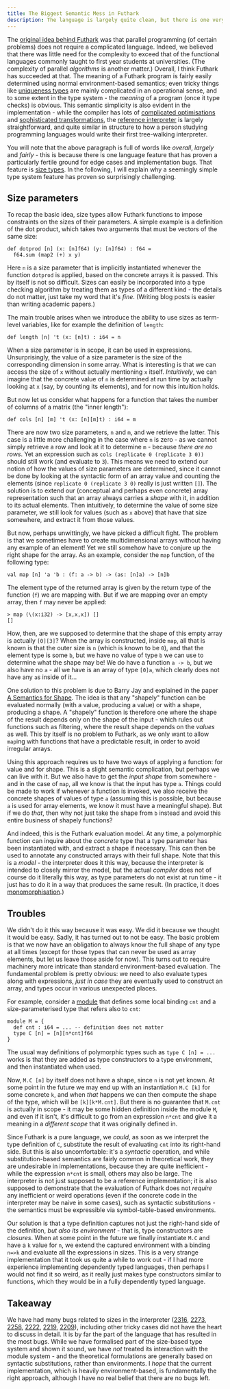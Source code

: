 ```yaml
---
title: The Biggest Semantic Mess in Futhark
description: The language is largely quite clean, but there is one very nasty corner of it.
---
```


The [original idea behind Futhark](2021-12-19-past-and-present.html) was that
parallel programming (of certain problems) does not require a complicated
language. Indeed, we believed that there was little need for the complexity to
exceed that of the functional languages commonly taught to first year students
at universities. (The complexity of parallel *algorithms* is another matter.)
Overall, I think Futhark has succeeded at that. The meaning of a Futhark program
is fairly easily determined using normal environment-based semantics; even
tricky things like [uniqueness types](2022-06-13-uniqueness-types.html) are
mainly complicated in an operational sense, and to some extent in the type
system - the *meaning* of a program (once it type checks) is obvious. This
semantic simplicity is also evident in the implementation - while the compiler
has lots of [complicated optimisations](2022-11-03-short-circuiting.html) and
[sophisticated transformations](2019-02-18-futhark-at-ppopp.html), the
[reference interpreter](2025-05-07-implement-your-language-twice.html) is
largely straightforward, and quite similar in structure to how a person studying
programming languages would write their first tree-walking interpreter.

You will note that the above paragraph is full of words like *overall*,
*largely* and *fairly* - this is because there is one language feature that has
proven a particularly fertile ground for edge cases and implementation bugs.
That feature is [size types](2019-08-03-towards-size-types.html). In the
following, I will explain why a seemingly simple type system feature has proven
so surprisingly challenging.

## Size parameters

To recap the basic idea, size types allow Futhark functions to impose
constraints on the sizes of their parameters. A simple example is a definition
of the dot product, which takes two arguments that must be vectors of the same
size:

```Futhark
def dotprod [n] (x: [n]f64) (y: [n]f64) : f64 =
  f64.sum (map2 (+) x y)
```

Here `n` is a size parameter that is implicitly instantiated whenever the
function `dotprod` is applied, based on the concrete arrays it is passed. This
by itself is not so difficult. Sizes can easily be incorporated into a type
checking algorithm by treating them as types of a different kind - the details
do not matter, just take my word that it's *fine*. (Writing blog posts is easier
than writing academic papers.)

The main trouble arises when we introduce the ability to use sizes as term-level
variables, like for example the definition of `length`:

```Futhark
def length [n] 't (x: [n]t) : i64 = n
```

When a size parameter is in scope, it can be used in expressions.
Unsurprisingly, the value of a size parameter is the size of the corresponding
dimension in some array. What is interesting is that we can access the size of
`x` without actually mentioning `x` itself. *Intuitively*, we can imagine that
the concrete value of `n` is determined at run time by actually looking at `x`
(say, by counting its elements), and for now this intuition holds.

But now let us consider what happens for a function that takes the number of
columns of a matrix (the "inner length"):

```Futhark
def cols [n] [m] 't (x: [n][m]t) : i64 = m
```

There are now two size parameters, `n` and `m`, and we retrieve the latter. This
case is a little more challenging in the case where `n` is zero - as we cannot
simply retrieve a row and look at it to determine `m` - because *there are no
rows*. Yet an expression such as `cols (replicate 0 (replicate 3 0))` should
still work (and evaluate to `3`). This means we need to extend our notion of how
the values of size parameters are determined, since it cannot be done by looking
at the syntactic form of an array value and counting the elements (since
`replicate 0 (replicate 3 0)` really is just written `[]`). The solution is to
extend our (conceptual and perhaps even concrete) array representation such that
an array always carries a *shape* with it, in addition to its actual elements.
Then intuitively, to determine the value of some size parameter, we still look
for values (such as `x` above) that have that size somewhere, and extract it
from those values.

But now, perhaps unwittingly, we have picked a difficult fight. The problem is
that we sometimes have to create multidimensional arrays without having any
example of an element! Yet we still somehow have to conjure up the right shape
for the array. As an example, consider the `map` function, of the following
type:

```
val map [n] 'a 'b : (f: a -> b) -> (as: [n]a) -> [n]b
```

The element type of the returned array is given by the return type of the
function (`f`) we are mapping with. But if we are mapping over an empty array,
then `f` may never be applied:

```
> map (\(x:i32) -> [x,x,x]) []
[]
```

How, then, are we supposed to determine that the shape of this empty array is
actually `[0][3]`? When the array is constructed, inside `map`, all that is
known is that the outer size is `n` (which is known to be `0`), and that the
element type is some `b`, but we have no value of type `b` we can use to
determine what the shape may be! We do have a function `a -> b`, but we also
have no `a` - all we have is an array of type `[0]a`, which clearly does not
have any `a`s inside of it...

One solution to this problem is due to Barry Jay and explained in the paper [A
Semantics for
Shape](https://www.sciencedirect.com/science/article/pii/0167642395000151). The
idea is that any "shapely" function can be evaluated normally (with a value,
producing a value) or with a shape, producing a shape. A "shapely" function is
therefore one where the shape of the result depends only on the shape of the
input - which rules out functions such as filtering, where the result shape
depends on the *values* as well. This by itself is no problem to Futhark, as we
only want to allow `map`ing with functions that have a predictable result, in
order to avoid irregular arrays.

Using this approach requires us to have two ways of applying a function: for
value and for shape. This is a slight semantic complication, but perhaps we can
live with it. But we also have to get the *input shape* from somewhere - and in
the case of `map`, all we know is that the input has type `a`. Things could be
made to work if whenever a function is invoked, we also receive the concrete
shapes of values of type `a` (assuming this is possible, but because `a` is used
for array elements, we know it must have a meaningful shape). But if we do
*that*, then why not just take the shape from `b` instead and avoid this entire
business of shapely functions?

And indeed, this is the Futhark evaluation model. At any time, a polymorphic
function can inquire about the *concrete* type that a type parameter has been
instantiated with, and extract a shape if necessary. This can then be used to
annotate any constructed arrays with their full shape. Note that this is a
*model* - the interpreter does it this way, because the interpreter is intended
to closely mirror the model, but the actual *compiler* does not of course do it
literally this way, as type parameters do not exist at run time - it just has to
do it in a way that produces the same result. (In practice, it does
[monomorphisation](https://futhark-lang.org/blog/2021-08-02-value-representation.html).)

## Troubles

We didn't do it this way because it was easy. We did it because we thought it
would be easy. Sadly, it has turned out to not be easy. The basic problem is
that we now have an obligation to always know the full shape of any type at all
times (except for those types that can never be used as array elements, but let
us leave those aside for now). This turns out to require machinery more
intricate than standard environment-based evaluation. The fundamental problem is
pretty obvious: we need to also evaluate types along with expressions, *just in
case* they are eventually used to construct an array, and types occur in various
unexpected places.

For example, consider a [module](2017-01-25-futhark-module-system.html) that
defines some local binding `cnt` and a size-parameterised type that refers also
to `cnt`:

```Futhark
module M = {
  def cnt : i64 = ... -- definition does not matter
  type C [n] = [n][n*cnt]f64
}
```

The usual way definitions of polymorphic types such as `type C [n] = ...` works
is that they are added as type constructors to a type environment, and then
instantiated when used.

Now, `M.C [n]` by itself does not have a shape, since `n` is not yet known. At
some point in the future we may end up with an instantiation `M.C [k]` for some
concrete `k`, and when *that* happens we can then compute the shape of the type,
which will be `[k][k*M.cnt]`. But there is no guarantee that `M.cnt` is actually
in scope - it may be some hidden definition inside the module `M`, and even if
it isn't, it's difficult to go from an expression `n*cnt` and give it a meaning
in a *different scope* that it was originally defined in.

Since Futhark is a pure language, we *could*, as soon as we interpret the type
definition of `C`, substitute the result of evaluating `cnt` into its right-hand
side. But this is also uncomfortable: it's a *syntactic* operation, and while
substitution-based semantics are fairly common in theoretical work, they are
undesirable in implementations, because they are quite inefficient - while the
expression `n*cnt` is small, others may also be large. The interpreter is not
just supposed to be a reference implementation; it is also supposed to
demonstrate that the evaluation of Futhark does not *require* any inefficient or
weird operations (even if the concrete code in the interpreter may be naive in
some cases), such as syntactic substitutions - the semantics must be expressible
via symbol-table-based environments.

Our solution is that a type definition captures not just the right-hand side of
the definition, *but also its environment* - that is, type constructors are
*closures*. When at some point in the future we finally instantiate `M.C` and
have a `k` value for `n`, we extend the captured environment with a binding
`n=>k` and evaluate all the expressions in sizes. This is a very strange
implementation that it took us quite a while to work out - if I had more
experience implementing dependently typed languages, then perhaps I would not
find it so weird, as it really just makes type constructors similar to
functions, which they would be in a fully dependently typed language.

## Takeaway

We have had many bugs related to sizes in the interpreter
([2316](https://github.com/diku-dk/futhark/issues/2316),
[2273](https://github.com/diku-dk/futhark/issues/2273),
[2258](https://github.com/diku-dk/futhark/issues/2258),
[2222](https://github.com/diku-dk/futhark/issues/2222),
[2219](https://github.com/diku-dk/futhark/issues/2219),
[2209](https://github.com/diku-dk/futhark/issues/2209)), including other tricky
cases did not have the heart to discuss in detail. It is by far the part of the
language that has resulted in the most bugs. While we have formalised part of
the size-based type system and shown it sound, we have *not* treated its
interaction with the module system - and the theoretical formulations are
generally based on syntactic substitutions, rather than environments. I *hope*
that the current implementation, which is heavily environment-based, is
fundamentally the right approach, although I have no real belief that there are
no bugs left.
